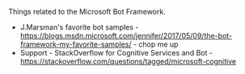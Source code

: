 Things related to the Microsoft Bot Framework.

* J.Marsman's favorite bot samples - https://blogs.msdn.microsoft.com/jennifer/2017/05/09/the-bot-framework-my-favorite-samples/ - chop me up
* Support - StackOverflow for Cognitive Services and Bot - https://stackoverflow.com/questions/tagged/microsoft-cognitive


